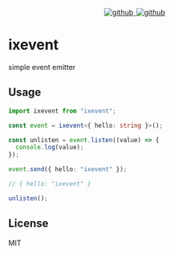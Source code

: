 <p align="center">
  <a title="license" href="https://github.com/flamrdevs/ixevent/blob/main/LICENSE">
    <picture>
      <source media="(prefers-color-scheme: dark)" srcset="https://flamrdevs.cyclic.app/core/badge?t=dark&v=MIT">
      <img alt="github" src="https://flamrdevs.cyclic.app/core/badge?t=light&v=MIT" hspace="1">
    </picture>
  </a>
  <a title="gzip" href="https://bundlejs.com/?q=ixevent">
    <picture>
      <source media="(prefers-color-scheme: dark)" srcset="https://flamrdevs.cyclic.app/bundlejs/size?t=dark&n=ixevent">
      <img alt="github" src="https://flamrdevs.cyclic.app/bundlejs/size?t=light&n=ixevent" hspace="1">
    </picture>
  </a>
</p>

# ixevent

simple event emitter

## Usage

```ts
import ixevent from "ixevent";

const event = ixevent<{ hello: string }>();

const unlisten = event.listen((value) => {
  console.log(value);
});

event.send({ hello: "ixevent" });

// { hello: "ixevent" }

unlisten();
```

## License

MIT
